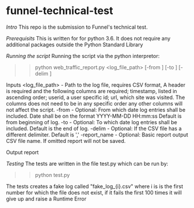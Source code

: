 # funnel-technical-test

_Intro_
This repo is the submission to Funnel's technical test.

_Prerequisits_
This is written for for python 3.6. It does not require any additional
packages outside the Python Standard Library

_Running the script_
Running the script via the python interpretor:
>> python web_traffic_report.py <log_file_path> [-from <Date>] [-to <Date>] [-delim <Delimiter>]

Inputs
<log_file_path>         - Path to the log file, requires CSV format, A header is
                        required and the following columns are required; timestamp,
                        listed in ascending order; userid, a user specific id; url,
                        which site was visited. The columns does not need to be in
                        any specific order any other columns will not affect the script.
-from <Date>            - Optional: From which date log entries shall be included.
                        Date shall be on the format YYYY-MM-DD HH:mm:ss Default is
                        from beginning of log.
-to <Date>              - Optional: To which date log entries shall be included.
                        Default is the end of log.
-delim <Delimiter>      - Optional: If the CSV file has a different delimiter.
                        Default is ','
-report_name <FileName> - Optional: Basic report output CSV file name. If omitted
                        report will not be saved.


Output
report


_Testing_
The tests are written in the file test.py which can be run by:

>> python test.py

The tests creates a fake log called "fake_log_{i}.csv" where i is is the first number
for which the file does not exist, if it fails the first 100 times it will give up
and raise a Runtime Error